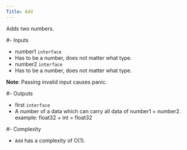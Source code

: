 ```yaml
---
Title: Add
---
```


Adds two numbers.

#- Inputs
- number1 `interface`
- Has to be a number, does not matter what type.
- number2 `interface`
- Has to be a number, does not matter what type.

**Note**: Passing invalid input causes panic.

#- Outputs
- first `interface`
- A number of a data which can carry all data of number1 + number2. example: float32 + int = float32

#- Complexity
- `Add` has a complexity of O(1).
